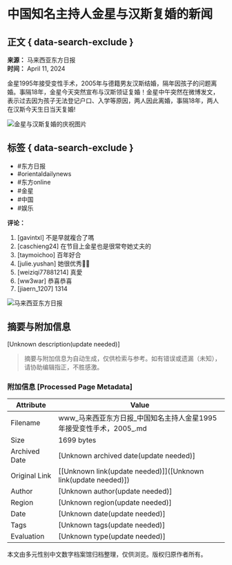 # 中国知名主持人金星与汉斯复婚的新闻

## 正文 { data-search-exclude }


**来源：** 马来西亚东方日报  
**时间：** April 11, 2024

金星1995年接受变性手术，2005年与德籍男友汉斯结婚，隔年因孩子的问题离婚。事隔18年，金星今天突然宣布与汉斯领证复婚！金星中午突然在微博发文，表示过去因为孩子无法登记户口、入学等原因，两人因此离婚，事隔18年，两人在汉斯今天生日当天复婚!

![金星与汉斯复婚的庆祝图片](https://scontent-sjc3-1.cdninstagram.com/v/t39.30808-6/437744525_832848795541759_6233418152493813298_n.jpg?stp=dst-jpg_e15_fr_s1080x1080_tt6&_nc_ht=scontent-sjc3-1.cdninstagram.com&_nc_cat=107&_nc_ohc=AmqISErk5rEQ7kNvgHb5RkH&_nc_gid=c08aee5a1b5748b891102566438dcdcd&edm=ANTKIIoAAAAA&ccb=7-5&oh=00_AYDhmZD-btlVFDj0WmOp3ufetwYJ9YI1KP2Ox_ICjFujrg&oe=678C3978&_nc_sid=d885a2)

## 标签 { data-search-exclude }
- #东方日报
- #orientaldailynews
- #东方online
- #金星
- #中国
- #娱乐

**评论：**
1. [gavintxl] 不是早就複合了嗎
2. [caschieng24] 在节目上金星也是很常夸她丈夫的
3. [taymoichoo] 百年好合
4. [julie.yushan] 她很优秀👏🔥
5. [weiziqi77881214] 真愛
6. [ww3war] 恭喜恭喜
7. [jiaern_1207] 1314

![马来西亚东方日报](https://scontent-sjc3-1.cdninstagram.com/v/t51.2885-19/12558653_890924234358406_122163024_a.jpg?stp=dst-jpg_s150x150_tt6&_nc_ht=scontent-sjc3-1.cdninstagram.com&_nc_cat=1&_nc_ohc=FOekKs39Pv0Q7kNvgHoTIMn&_nc_gid=0b9eb094849e43fc892ae87f9e54c7ac&edm=APU89FABAAAA&ccb=7-5&oh=00_AYBkm4JYKgbDKy1MjeVyxXPD9bQkHJYYtPE5g6xJ8aFA6w&oe=678C3D31&_nc_sid=bc0c2c)
<!-- tcd_original_link https://www.instagram.com/orientaldailynews/p/C5ngdahhVWl/ -->


## 摘要与附加信息

<!-- tcd_abstract -->
[Unknown description(update needed)]
<!-- tcd_abstract_end -->

> 摘要与附加信息为自动生成，仅供检索与参考。如有错误或遗漏（未知），请协助编辑指正，不胜感激。

### 附加信息 [Processed Page Metadata]

| Attribute       | Value                                  |
|-----------------|----------------------------------------|
| Filename        | www_马来西亚东方日报_中国知名主持人金星1995年接受变性手术，2005_.md                             |
| Size            | 1699 bytes                           |
| Archived Date   | [Unknown archived date(update needed)]                             |
| Original Link   | [[Unknown link(update needed)]]([Unknown link(update needed)])                       |
| Author          | [Unknown author(update needed)]                               |
| Region          | [Unknown region(update needed)]                               |
| Date            | [Unknown date(update needed)]                                 |
| Tags            | [Unknown tags(update needed)]                                 |
| Evaluation            | [Unknown type(update needed)]                                 |
<!-- tcd_table_end -->

本文由多元性别中文数字档案馆归档整理，仅供浏览。版权归原作者所有。

